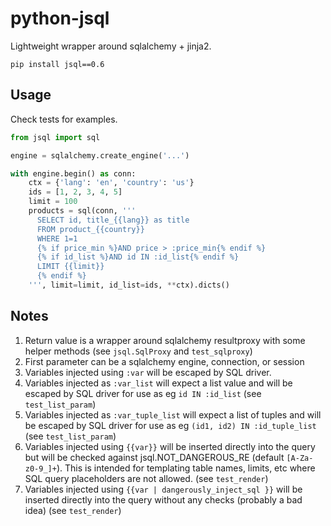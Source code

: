 # python-jsql

Lightweight wrapper around sqlalchemy + jinja2.

```
pip install jsql==0.6
```

## Usage

Check tests for examples. 

```python
from jsql import sql

engine = sqlalchemy.create_engine('...')

with engine.begin() as conn:
    ctx = {'lang': 'en', 'country': 'us'}
    ids = [1, 2, 3, 4, 5]
    limit = 100
    products = sql(conn, '''
      SELECT id, title_{{lang}} as title
      FROM product_{{country}}
      WHERE 1=1
      {% if price_min %}AND price > :price_min{% endif %}
      {% if id_list %}AND id IN :id_list{% endif %}
      LIMIT {{limit}}
      {% endif %}
    ''', limit=limit, id_list=ids, **ctx).dicts()

```

## Notes

1) Return value is a wrapper around sqlalchemy resultproxy with some helper methods (see `jsql.SqlProxy` and `test_sqlproxy`)
1) First parameter can be a sqlalchemy engine, connection, or session
1) Variables injected using `:var` will be escaped by SQL driver.
1) Variables injected as `:var_list` will expect a list value and will be escaped by SQL driver for use as eg `id IN :id_list` (see `test_list_param`)
1) Variables injected as `:var_tuple_list` will expect a list of tuples and will be escaped by SQL driver for use as eg `(id1, id2) IN :id_tuple_list` (see `test_list_param`)
1) Variables injected using `{{var}}` will be inserted directly into the query but will be checked against jsql.NOT_DANGEROUS_RE (default `[A-Za-z0-9_]+`). This is intended for templating table names, limits, etc where SQL query placeholders are not allowed. (see `test_render`)
1) Variables injected using `{{var | dangerously_inject_sql }}` will be inserted directly into the query without any checks (probably a bad idea) (see `test_render`)

